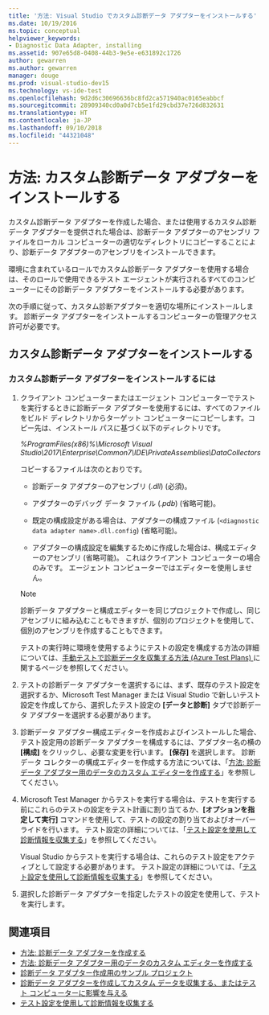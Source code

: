 ```yaml
---
title: '方法: Visual Studio でカスタム診断データ アダプターをインストールする'
ms.date: 10/19/2016
ms.topic: conceptual
helpviewer_keywords:
- Diagnostic Data Adapter, installing
ms.assetid: 907e65d8-0408-44b3-9e5e-e631892c1726
author: gewarren
ms.author: gewarren
manager: douge
ms.prod: visual-studio-dev15
ms.technology: vs-ide-test
ms.openlocfilehash: 9d2d6c30696636bc8fd2ca571940ac0165eabbcf
ms.sourcegitcommit: 28909340cd0a0d7cb5e1fd29cbd37e726d832631
ms.translationtype: HT
ms.contentlocale: ja-JP
ms.lasthandoff: 09/10/2018
ms.locfileid: "44321048"
---
```

# <a name="how-to-install-a-custom-diagnostic-data-adapter"></a>方法: カスタム診断データ アダプターをインストールする

カスタム診断データ アダプターを作成した場合、または使用するカスタム診断データ アダプターを提供された場合は、診断データ アダプターのアセンブリ ファイルをローカル コンピューターの適切なディレクトリにコピーすることにより、診断データ アダプターのアセンブリをインストールできます。

 環境に含まれているロールでカスタム診断データ アダプターを使用する場合は、そのロールで使用できるテスト エージェントが実行されるすべてのコンピューターにその診断データ アダプターをインストールする必要があります。

 次の手順に従って、カスタム診断アダプターを適切な場所にインストールします。 診断データ アダプターをインストールするコンピューターの管理アクセス許可が必要です。

## <a name="install-a-custom-diagnostic-data-adapter"></a>カスタム診断データ アダプターをインストールする

### <a name="to-install-a-custom-diagnostic-data-adapter"></a>カスタム診断データ アダプターをインストールするには

1.  クライアント コンピューターまたはエージェント コンピューターでテストを実行するときに診断データ アダプターを使用するには、すべてのファイルをビルド ディレクトリからターゲット コンピューターにコピーします。コピー先は、インストール パスに基づく以下のディレクトリです。

     *%ProgramFiles(x86)%\Microsoft Visual Studio\2017\Enterprise\Common7\IDE\PrivateAssemblies\DataCollectors*

     コピーするファイルは次のとおりです。

    -   診断データ アダプターのアセンブリ (*.dll*) (必須)。

    -   アダプターのデバッグ データ ファイル (*.pdb*) (省略可能)。

    -   既定の構成設定がある場合は、アダプターの構成ファイル (`<diagnostic data adapter name>.dll.config`) (省略可能)。

    -   アダプターの構成設定を編集するために作成した場合は、構成エディターのアセンブリ (省略可能)。 これはクライアント コンピューターの場合のみです。 エージェント コンピューターではエディターを使用しません。

    > [!NOTE]
    > 診断データ アダプターと構成エディターを同じプロジェクトで作成し、同じアセンブリに組み込むこともできますが、個別のプロジェクトを使用して、個別のアセンブリを作成することもできます。

     テストの実行時に環境を使用するようにテストの設定を構成する方法の詳細については、[手動テストで診断データを収集する方法 (Azure Test Plans) ](/azure/devops/test/mtm/collect-more-diagnostic-data-in-manual-tests?view=vsts)に関するページを参照してください。

2.  テストの診断データ アダプターを選択するには、まず、既存のテスト設定を選択するか、Microsoft Test Manager または Visual Studio で新しいテスト設定を作成してから、選択したテスト設定の **[データと診断]** タブで診断データ アダプターを選択する必要があります。

3.  診断データ アダプター構成エディターを作成およびインストールした場合、テスト設定用の診断データ アダプターを構成するには、アダプター名の横の **[構成]** をクリックし、必要な変更を行います。 **[保存]** を選択します。 診断データ コレクターの構成エディターを作成する方法については、「[方法: 診断データ アダプター用のデータのカスタム エディターを作成する](../test/how-to-create-a-custom-editor-for-data-for-your-diagnostic-data-adapter.md)」を参照してください。

4.  Microsoft Test Manager からテストを実行する場合は、テストを実行する前にこれらのテストの設定をテスト計画に割り当てるか、**[オプションを指定して実行]** コマンドを使用して、テストの設定の割り当ておよびオーバーライドを行います。 テスト設定の詳細については、「[テスト設定を使用して診断情報を収集する](../test/collect-diagnostic-information-using-test-settings.md)」を参照してください。

     Visual Studio からテストを実行する場合は、これらのテスト設定をアクティブとして設定する必要があります。 テスト設定の詳細については、「[テスト設定を使用して診断情報を収集する](../test/collect-diagnostic-information-using-test-settings.md)」を参照してください。

5.  選択した診断データ アダプターを指定したテストの設定を使用して、テストを実行します。

## <a name="see-also"></a>関連項目

- [方法: 診断データ アダプターを作成する](../test/how-to-create-a-diagnostic-data-adapter.md)
- [方法: 診断データ アダプター用のデータのカスタム エディターを作成する](../test/how-to-create-a-custom-editor-for-data-for-your-diagnostic-data-adapter.md)
- [診断データ アダプター作成用のサンプル プロジェクト](../test/sample-project-for-creating-a-diagnostic-data-adapter.md)
- [診断データ アダプターを作成してカスタム データを収集する、またはテスト コンピューターに影響を与える](../test/create-a-diagnostic-data-adapter-to-collect-custom-data-or-affect-a-test-machine.md)
- [テスト設定を使用して診断情報を収集する](../test/collect-diagnostic-information-using-test-settings.md)